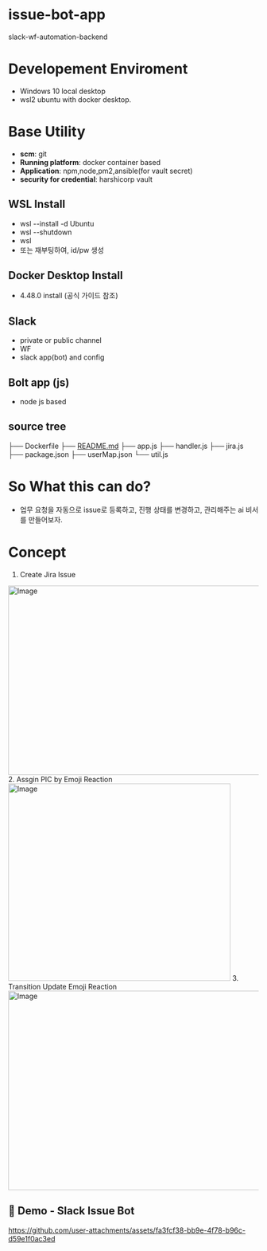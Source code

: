 # issue-bot-app
slack-wf-automation-backend
# Developement Enviroment

- Windows 10 local desktop
- wsl2 ubuntu with docker desktop.

# Base Utility

- **scm**: git
- **Running platform**: docker container based
- **Application**: npm,node,pm2,ansible(for vault secret)
- **security for credential**: harshicorp vault

## WSL Install

- wsl --install -d Ubuntu
- wsl --shutdown
- wsl
- 또는 재부팅하여, id/pw 생성

## Docker Desktop Install

- 4.48.0 install (공식 가이드 참조)

## Slack

- private or public channel
- WF
- slack app(bot) and  config

## Bolt app (js)

- node js based

## source tree

├── Dockerfile
├── [README.md](http://readme.md/)
├── app.js
├── handler.js
├── jira.js
├── package.json
├── userMap.json
└── util.js

# So What this can do?
- 업무 요청을 자동으로 issue로 등록하고, 진행 상태를 변경하고, 관리해주는 ai 비서를 만들어보자.

# Concept
1. Create Jira Issue
<img width="780" height="380" alt="Image" src="https://github.com/user-attachments/assets/38acc82b-7e95-40ed-ba74-80f1f277bb40" />
2. Assgin PIC by Emoji Reaction 
<img width="447" height="396" alt="Image" src="https://github.com/user-attachments/assets/51d33717-fdc2-40a2-9923-8cef646e3e96" />
3. Transition Update Emoji Reaction 
<img width="813" height="400" alt="Image" src="https://github.com/user-attachments/assets/bcc0e668-574d-4c2d-b980-23a24a96e652" />




## 🎥 Demo - Slack Issue Bot
https://github.com/user-attachments/assets/fa3fcf38-bb9e-4f78-b96c-d59e1f0ac3ed
